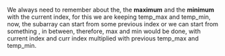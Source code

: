 We always need to remember about the, the **maximum** and the **minimum** with the current index, for this we are keeping temp_max and temp_min, now, the subarray can start from some previous index or we can start from something , in between, therefore, max and min would be done, with current index and curr index multiplied with previous temp_max and temp_min.
